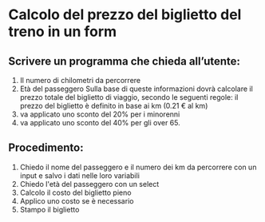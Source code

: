 Calcolo del prezzo del biglietto del treno in un form
===
## Scrivere un programma che chieda all’utente:
1. Il numero di chilometri da percorrere
1. Età del passeggero Sulla base di queste informazioni dovrà calcolare il prezzo totale del biglietto di viaggio, secondo le seguenti regole: il prezzo del biglietto è definito in base ai km (0.21 € al km)
1. va applicato uno sconto del 20% per i minorenni
1. va applicato uno sconto del 40% per gli over 65.

## Procedimento:
1. Chiedo il nome del passeggero e il numero dei km da percorrere con un input e salvo i dati nelle loro variabili
1. Chiedo l'età del passeggero con un select
1. Calcolo il costo del biglietto pieno
1. Applico uno costo se è necessario
1. Stampo il biglietto